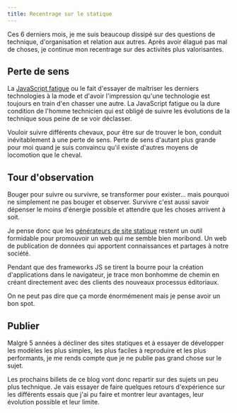 ```yaml
---
title: Recentrage sur le statique
---
```


Ces 6 derniers mois, je me suis beaucoup dissipé sur des questions de technique, d'organisation et relation aux autres. Après avoir élagué pas mal de choses, je continue mon recentrage sur des activités plus valorisantes.

## Perte de sens

La [JavaScript fatigue](https://medium.com/@ericclemmons/javascript-fatigue-48d4011b6fc4) ou le fait d'essayer de maîtriser les derniers technologies à la mode et d'avoir l'impression qu'une technologie est toujours en train d'en chasser une autre. La JavaScript fatigue ou la dure condition de l'homme technicien qui est obligé de suivre les évolutions de la technique sous peine de se voir déclasser.

Vouloir suivre différents chevaux, pour être sur de trouver le bon, conduit inévitablement à une perte de sens. Perte de sens d'autant plus grande pour moi quand je suis convaincu qu'il existe d'autres moyens de locomotion que le cheval.

## Tour d'observation

Bouger pour suivre ou survivre, se transformer pour exister… mais pourquoi ne simplement ne pas bouger et observer. Survivre c'est aussi savoir dépenser le moins d'énergie possible et attendre que les choses arrivent à soit. 

Je pense donc que les [générateurs de site statique](/generateur-site-statique/) restent un outil formidable pour promouvoir un web qui me semble bien moribond. Un web de publication de données qui apportent connaissances et partages à notre société.

Pendant que des frameworks JS se tirent la bourre pour la création d'applications dans le navigateur, je trace mon bonhomme de chemin en créant directement avec des clients des nouveaux processus éditoriaux.

On ne peut pas dire que ça morde énormémenent mais je pense avoir un bon spot.

## Publier

Malgré 5 années à décliner des sites statiques et à essayer de développer les modèles les plus simples, les plus faciles à reproduire et les plus performants, je me rends compte que je ne publie pas grand chose sur le sujet.

Les prochains billets de ce blog vont donc repartir sur des sujets un peu plus technique. Je vais essayer de faire quelques retours d'expérience sur les différents essais que j'ai pu faire et montrer leur avantages, leur évolution possible et leur limite.






